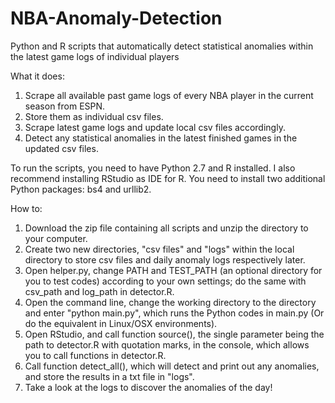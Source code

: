 # NBA-Anomaly-Detection
Python and R scripts that automatically detect statistical anomalies within the latest game logs of individual players 

What it does:
1. Scrape all available past game logs of every NBA player in the current season from ESPN. 
2. Store them as individual csv files. 
3. Scrape latest game logs and update local csv files accordingly.
4. Detect any statistical anomalies in the latest finished games in the updated csv files. 

To run the scripts, you need to have Python 2.7 and R installed. I also recommend installing RStudio as IDE for R.
You need to install two additional Python packages: bs4 and urllib2. 

How to:
1. Download the zip file containing all scripts and unzip the directory to your computer.
2. Create two new directories, "csv files" and "logs" within the local directory to store csv files and daily anomaly logs respectively later.
3. Open helper.py, change PATH and TEST_PATH (an optional directory for you to test codes) according to your own settings; do the same with csv_path and log_path in detector.R.
4. Open the command line, change the working directory to the directory and enter "python main.py", which runs the Python codes in main.py (Or do the equivalent in Linux/OSX environments). 
5. Open RStudio, and call function source(), the single parameter being the path to detector.R with quotation marks, in the console, which allows you to call functions in detector.R.
6. Call function detect_all(), which will detect and print out any anomalies, and store the results in a txt file in "logs".
7. Take a look at the logs to discover the anomalies of the day! 